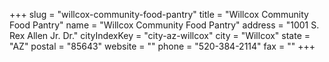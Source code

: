 +++
slug = "willcox-community-food-pantry"
title = "Willcox Community Food Pantry"
name = "Willcox Community Food Pantry"
address = "1001 S. Rex Allen Jr. Dr."
cityIndexKey = "city-az-willcox"
city = "Willcox"
state = "AZ"
postal = "85643"
website = ""
phone = "520-384-2114"
fax = ""
+++
